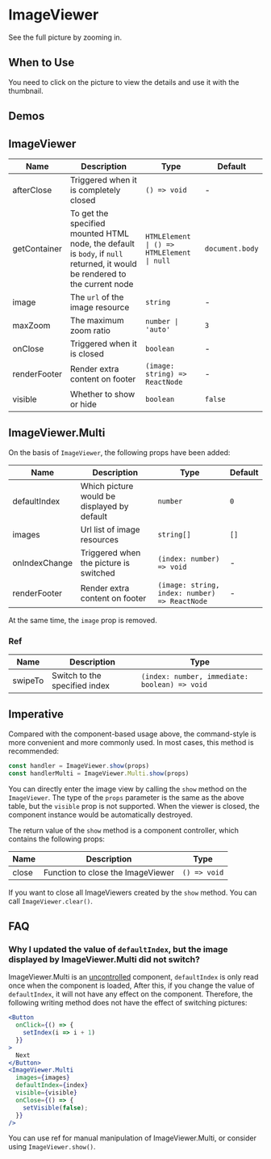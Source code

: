 # ImageViewer

See the full picture by zooming in.

## When to Use

You need to click on the picture to view the details and use it with the thumbnail.

## Demos

<code src="./demos/demo1.tsx"></code>

## ImageViewer

| Name | Description | Type | Default |
| --- | --- | --- | --- |
| afterClose | Triggered when it is completely closed | `() => void` | - |
| getContainer | To get the specified mounted HTML node, the default is `body`, if `null` returned, it would be rendered to the current node | `HTMLElement \| () => HTMLElement \| null` | `document.body` |
| image | The `url` of the image resource | `string` | - |
| maxZoom | The maximum zoom ratio | `number \| 'auto'` | `3` |
| onClose | Triggered when it is closed | `boolean` | - |
| renderFooter | Render extra content on footer | `(image: string) => ReactNode` | - |
| visible | Whether to show or hide | `boolean` | `false` |

## ImageViewer.Multi

On the basis of `ImageViewer`, the following props have been added:

| Name | Description | Type | Default |
| --- | --- | --- | --- |
| defaultIndex | Which picture would be displayed by default | `number` | `0` |
| images | Url list of image resources | `string[]` | `[]` |
| onIndexChange | Triggered when the picture is switched | `(index: number) => void` | - |
| renderFooter | Render extra content on footer | `(image: string, index: number) => ReactNode` | - |

At the same time, the `image` prop is removed.

### Ref

| Name | Description | Type |
| --- | --- | --- |
| swipeTo | Switch to the specified index | `(index: number, immediate: boolean) => void` |

## Imperative

Compared with the component-based usage above, the command-style is more convenient and more commonly used. In most cases, this method is recommended:

```ts | pure
const handler = ImageViewer.show(props)
const handlerMulti = ImageViewer.Multi.show(props)
```

You can directly enter the image view by calling the `show` method on the `ImageViewer`. The type of the `props` parameter is the same as the above table, but the `visible` prop is not supported. When the viewer is closed, the component instance would be automatically destroyed.

The return value of the `show` method is a component controller, which contains the following props:

| Name  | Description                       | Type         |
| ----- | --------------------------------- | ------------ |
| close | Function to close the ImageViewer | `() => void` |

If you want to close all ImageViewers created by the `show` method. You can call `ImageViewer.clear()`.

## FAQ

### Why I updated the value of `defaultIndex`, but the image displayed by ImageViewer.Multi did not switch?

ImageViewer.Multi is an [uncontrolled](https://reactjs.org/docs/glossary.html#controlled-vs-uncontrolled-components) component, `defaultIndex` is only read once when the component is loaded, After this, if you change the value of `defaultIndex`, it will not have any effect on the component. Therefore, the following writing method does not have the effect of switching pictures:

```jsx
<Button
  onClick={() => {
    setIndex(i => i + 1)
  }}
>
  Next
</Button>
<ImageViewer.Multi
  images={images}
  defaultIndex={index}
  visible={visible}
  onClose={() => {
    setVisible(false);
  }}
/>
```

You can use ref for manual manipulation of ImageViewer.Multi, or consider using `ImageViewer.show()`.
